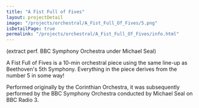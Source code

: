 ```yaml
---
title: "A Fist Full of Fives"
layout: projectDetail
image: "/projects/orchestral/A_Fist_Full_Of_Fives/5.png"
isDetailPage: true
permalink: "/projects/orchestral/A_Fist_Full_Of_Fives/info.html"
---
```

(extract perf. BBC Symphony Orchestra under Michael Seal)

A Fist Full of Fives is a 10-min orchestral piece using the same line-up as Beethoven's 5th Symphony. Everything in the piece derives from the number 5 in some way!

​Performed originally by the Corinthian Orchestra, it was subsequently performed by the BBC Symphony Orchestra conducted by Michael Seal on BBC Radio 3.